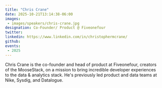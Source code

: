 ```yaml
---
title: "Chris Crane"
date: 2025-10-21T13:14:38-06:00
images: 
 - images/speakers/chris-crane.jpg
designation: Co-Founder/ Product @ Fiveonefour
twitter: 
linkedin: https://www.linkedin.com/in/christophermcrane/
github: 
events:
 - 2025
---
```


Chris Crane is the co-founder and head of product at Fiveonefour, creators of the MooseStack, on a mission to bring incredible developer experiences to the data & analytics stack. He's previously led product and data teams at Nike, Sysdig, and Datalogue.